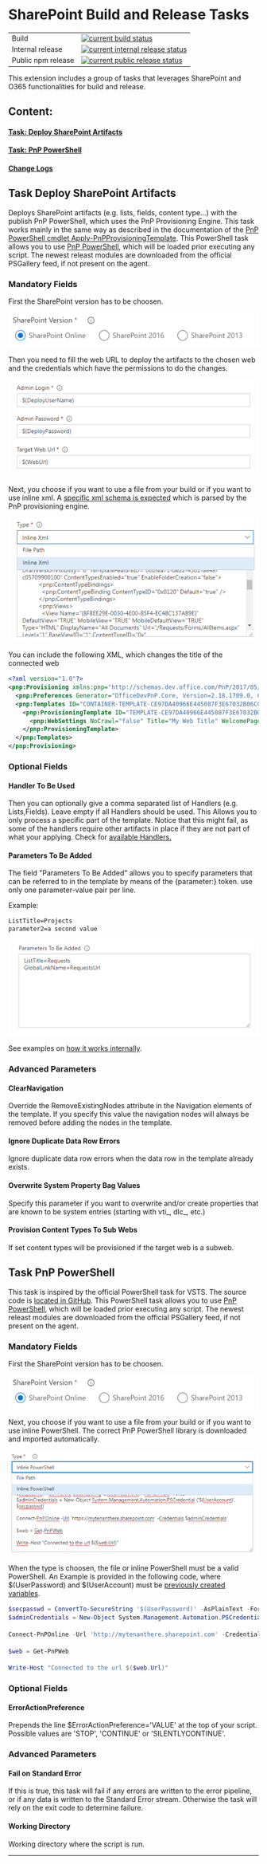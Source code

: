 
# SharePoint Build and Release Tasks

|||
|-|-|
|Build|[![current build status](https://tulevaag-public.visualstudio.com/_apis/public/build/definitions/71a13c84-e5c5-4aef-9532-208b3bd65d6f/1/badge)](https://tulevaag-public.visualstudio.com/vsts-sp-tasks/vsts-sp-tasks%20Team/_build/index?context=allDefinitions&path=%5CVSTS-Extensions&definitionId=1&_a=completed)|
|Internal release| [![current internal release status](https://rmprodweu1.vsrm.visualstudio.com/Ac85f02bd-2265-486d-8aef-d9b083a0f0fa/_apis/public/Release/badge/71a13c84-e5c5-4aef-9532-208b3bd65d6f/2/2)](https://tulevaag-public.visualstudio.com/vsts-sp-tasks/vsts-sp-tasks%20Team/_releases2?definitionId=2&view=mine&_a=releases)|
|Public npm release|[![current public release status](https://rmprodweu1.vsrm.visualstudio.com/Ac85f02bd-2265-486d-8aef-d9b083a0f0fa/_apis/public/Release/badge/71a13c84-e5c5-4aef-9532-208b3bd65d6f/2/3)](https://tulevaag-public.visualstudio.com/vsts-sp-tasks/vsts-sp-tasks%20Team/_releases2?definitionId=2&view=mine&_a=releases)|


This extension includes a group of tasks that leverages SharePoint and O365 functionalities for build and release.

## Content:

#### [Task: Deploy SharePoint Artifacts](#Task-Deploy-SharePoint-Artifacts)
#### [Task: PnP PowerShell](#Task-PnP-PowerShell)
#### [Change Logs](#Change-Log)

## <a id="Task-Deploy-SharePoint-Artifacts"> </a> Task Deploy SharePoint Artifacts

Deploys SharePoint artifacts (e.g. lists, fields, content type...) with the publish PnP PowerShell, which uses the PnP Provisioning Engine.
This task works mainly in the same way as described in the documentation of the [PnP PowerShell cmdlet Apply-PnPProvisioningTemplate](https://docs.microsoft.com/en-us/powershell/module/sharepoint-pnp/apply-pnpprovisioningtemplate?view=sharepoint-ps).
This PowerShell task allows you to use [PnP PowerShell](https://docs.microsoft.com/en-us/powershell/module/sharepoint-pnp), which will be loaded prior executing any script. The newest releast modules are downloaded from the official PSGallery feed, if not present on the agent.

### Mandatory Fields

First the SharePoint version has to be choosen.

![SharePoint Choice](src/images/deploySpArtifacts01.png)

Then you need to fill the web URL to deploy the artifacts to the chosen web and the credentials which have the permissions to do the changes.

![Mandatory Fields](src/images/deploySpArtifacts02.png)

Next, you choose if you want to use a file from your build or if you want to use inline xml. A [specific xml schema is expected](https://github.com/SharePoint/PnP-Provisioning-Schema/blob/master/ProvisioningSchema-2016-05.md) which is parsed by the PnP provisioning engine.

![Type of Input](src/images/deploySpArtifacts04.png)

You can include the following XML, which changes the title of the connected web

```xml
<?xml version="1.0"?>
<pnp:Provisioning xmlns:pnp="http://schemas.dev.office.com/PnP/2017/05/ProvisioningSchema">
  <pnp:Preferences Generator="OfficeDevPnP.Core, Version=2.18.1709.0, Culture=neutral, PublicKeyToken=3751622786b357c2" />
  <pnp:Templates ID="CONTAINER-TEMPLATE-CE97DA40966E445087F3E67032B06CC6">
    <pnp:ProvisioningTemplate ID="TEMPLATE-CE97DA40966E445087F3E67032B06CC6" Version="1" BaseSiteTemplate="STS#0" Scope="Web">
      <pnp:WebSettings NoCrawl="false" Title="My Web Title" WelcomePage="" AlternateCSS="" MasterPageUrl="{masterpagecatalog}/seattle.master" CustomMasterPageUrl="{masterpagecatalog}/seattle.master" />
    </pnp:ProvisioningTemplate>
  </pnp:Templates>
</pnp:Provisioning>
```

### Optional Fields

#### Handler To Be Used

Then you can optionally give a comma separated list of Handlers (e.g. Lists,Fields). Leave empty if all Handlers should be used. This Allows you to only process a specific part of the template. Notice that this might fail, as some of the handlers require other artifacts in place if they are not part of what your applying. Check for [available Handlers.](https://msdn.microsoft.com/en-us/pnp_sites_core/officedevpnp.core.framework.provisioning.model.handlers)

#### Parameters To Be Added

The field "Parameters To Be Added" allows you to specify parameters that can be referred to in the template by means of the {parameter:} token. use only one parameter-value pair per line.

Example:

```
ListTitle=Projects 
parameter2=a second value
```

![Parameters](src/images/deploySpArtifacts03.png)

See examples on [how it works internally](https://github.com/SharePoint/PnP-PowerShell/blob/master/Documentation/ApplyPnPProvisioningTemplate.md#example-3).

### Advanced Parameters

#### ClearNavigation
Override the RemoveExistingNodes attribute in the Navigation elements of the template. If you specify this value the navigation nodes will always be removed before adding the nodes in the template.

#### Ignore Duplicate Data Row Errors
Ignore duplicate data row errors when the data row in the template already exists.

#### Overwrite System Property Bag Values
Specify this parameter if you want to overwrite and/or create properties that are known to be system entries (starting with vti_, dlc_, etc.)

#### Provision Content Types To Sub Webs
If set content types will be provisioned if the target web is a subweb.

## <a id="Task-PnP-PowerShell"> </a> Task PnP PowerShell


This task is inspired by the official PowerShell task for VSTS. The source code is [located in GitHub](https://github.com/Microsoft/vsts-tasks). 
This PowerShell task allows you to use [PnP PowerShell](https://docs.microsoft.com/en-us/powershell/module/sharepoint-pnp), which will be loaded prior executing any script. The newest releast modules are downloaded from the official PSGallery feed, if not present on the agent.

### Mandatory Fields

First the SharePoint version has to be choosen.

![SharePoint Choice](src/images/deploySpArtifacts01.png)

Next, you choose if you want to use a file from your build or if you want to use inline PowerShell.
The correct PnP PowerShell library is downloaded and imported automatically.

![Pnp Power Shell01](src/images/pnpPowerShell01.png)

When the type is choosen, the file or inline PowerShell must be a valid PowerShell.
An Example is provided in the following code, where $(UserPassword) and $(UserAccount) must be [previously created variables](https://docs.microsoft.com/en-us/vsts/build-release/concepts/definitions/release/variables).

```powershell
$secpasswd = ConvertTo-SecureString '$(UserPassword)' -AsPlainText -Force
$adminCredentials = New-Object System.Management.Automation.PSCredential ('$(UserAccount)', $secpasswd)

Connect-PnPOnline -Url 'http://mytenanthere.sharepoint.com' -Credentials $adminCredentials

$web = Get-PnPWeb

Write-Host "Connected to the url $($web.Url)"
```

### Optional Fields

#### ErrorActionPreference

Prepends the line $ErrorActionPreference='VALUE' at the top of your script. Possible values are 'STOP', 'CONTINUE' or 'SILENTLYCONTINUE'.

### Advanced Parameters

#### Fail on Standard Error

If this is true, this task will fail if any errors are written to the error pipeline, or if any data is written to the Standard Error stream. Otherwise the task will rely on the exit code to determine failure.

#### Working Directory

Working directory where the script is run.

---
